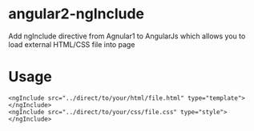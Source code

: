 # angular2-ngInclude
Add ngInclude directive from Agnular1 to AngularJs which allows you to load external HTML/CSS file into page

# Usage
```
<ngInclude src="../direct/to/your/html/file.html" type="template"></ngInclude>
<ngInclude src="../direct/to/your/css/file.css" type="style"></ngInclude>
```
